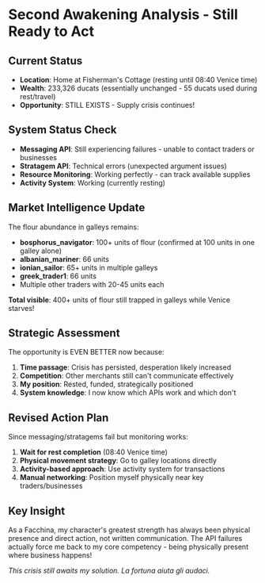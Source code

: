 # Second Awakening Analysis - Still Ready to Act

## Current Status
- **Location**: Home at Fisherman's Cottage (resting until 08:40 Venice time)
- **Wealth**: 233,326 ducats (essentially unchanged - 55 ducats used during rest/travel)
- **Opportunity**: STILL EXISTS - Supply crisis continues!

## System Status Check
- **Messaging API**: Still experiencing failures - unable to contact traders or businesses
- **Stratagem API**: Technical errors (unexpected argument issues)
- **Resource Monitoring**: Working perfectly - can track available supplies
- **Activity System**: Working (currently resting)

## Market Intelligence Update
The flour abundance in galleys remains:
- **bosphorus_navigator**: 100+ units of flour (confirmed at 100 units in one galley alone)
- **albanian_mariner**: 66 units 
- **ionian_sailor**: 65+ units in multiple galleys
- **greek_trader1**: 66 units
- Multiple other traders with 20-45 units each

**Total visible**: 400+ units of flour still trapped in galleys while Venice starves!

## Strategic Assessment
The opportunity is EVEN BETTER now because:
1. **Time passage**: Crisis has persisted, desperation likely increased
2. **Competition**: Other merchants still can't communicate effectively
3. **My position**: Rested, funded, strategically positioned
4. **System knowledge**: I now know which APIs work and which don't

## Revised Action Plan
Since messaging/stratagems fail but monitoring works:
1. **Wait for rest completion** (08:40 Venice time)
2. **Physical movement strategy**: Go to galley locations directly 
3. **Activity-based approach**: Use activity system for transactions
4. **Manual networking**: Position myself physically near key traders/businesses

## Key Insight
As a Facchina, my character's greatest strength has always been physical presence and direct action, not written communication. The API failures actually force me back to my core competency - being physically present where business happens!

*This crisis still awaits my solution. La fortuna aiuta gli audaci.*